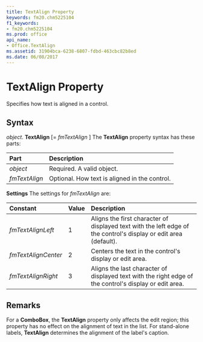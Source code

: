 ```yaml
---
title: TextAlign Property
keywords: fm20.chm5225104
f1_keywords:
- fm20.chm5225104
ms.prod: office
api_name:
- Office.TextAlign
ms.assetid: 31904bca-6238-6807-fdbd-463cbc82b8ed
ms.date: 06/08/2017
---
```



# TextAlign Property



Specifies how text is aligned in a control.

## Syntax

_object_. **TextAlign** [= _fmTextAlign_ ]
The  **TextAlign** property syntax has these parts:


|**Part**|**Description**|
|:-----|:-----|
| _object_|Required. A valid object.|
| _fmTextAlign_|Optional. How text is aligned in the control.|

 **Settings**
The settings for  _fmTextAlign_ are:


|**Constant**|**Value**|**Description**|
|:-----|:-----|:-----|
| _fmTextAlignLeft_|1|Aligns the first character of displayed text with the left edge of the control's display or edit area (default).|
| _fmTextAlignCenter_|2|Centers the text in the control's display or edit area.|
| _fmTextAlignRight_|3|Aligns the last character of displayed text with the right edge of the control's display or edit area.|

## Remarks

For a  **ComboBox**, the **TextAlign** property only affects the edit region; this property has no effect on the alignment of text in the list. For stand-alone labels, **TextAlign** determines the alignment of the label's caption.

